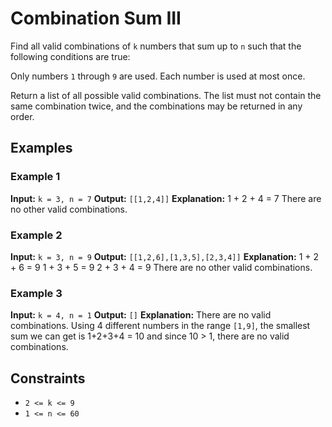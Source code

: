 # Combination Sum III

Find all valid combinations of `k` numbers that sum up to `n` such that the following conditions are true:

Only numbers `1` through `9` are used.
Each number is used at most once.

Return a list of all possible valid combinations. The list must not contain the same combination twice, and the combinations may be returned in any order.

## Examples

### Example 1

**Input:** `k = 3, n = 7`
**Output:** `[[1,2,4]]`
**Explanation:**
1 + 2 + 4 = 7
There are no other valid combinations.

### Example 2

**Input:** `k = 3, n = 9`
**Output:** `[[1,2,6],[1,3,5],[2,3,4]]`
**Explanation:**
1 + 2 + 6 = 9
1 + 3 + 5 = 9
2 + 3 + 4 = 9
There are no other valid combinations.

### Example 3

**Input:** `k = 4, n = 1`
**Output:** `[]`
**Explanation:** There are no valid combinations.
Using 4 different numbers in the range `[1,9]`, the smallest sum we can get is 1+2+3+4 = 10 and since 10 > 1, there are no valid combinations.

## Constraints

- `2 <= k <= 9`
- `1 <= n <= 60`
